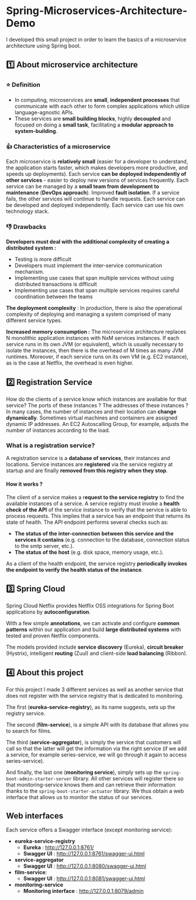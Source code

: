# Spring-Microservices-Architecture-Demo
I developed this small project in order to learn the basics of a microservice architecture using Spring boot.

## :one: About microservice architecture
### :star: Definition
- In computing, microservices are **small**, **independent processes** that communicate with each other to form complex applications which utilize language-agnostic APIs.
- These services are **small building blocks**, highly **decoupled** and focused on doing a **small task**, facilitating a **modular approach to system-building**.

### :+1: Characteristics of a microservice
Each microservice is **relatively small** (easier for a developer to understand, the application starts faster, which makes developers more productive, and speeds up deployments).
Each service **can be deployed independently of other services** - easier to deploy new versions of services frequently.
Each service can be managed by a **small team from development to maintenance** (**DevOps approach**).
Improved **fault isolation**. If a service fails, the other services will continue to handle requests.
Each service can be developed and deployed independently.
Each service can use his own technology stack.

### :-1: Drawbacks

**Developers must deal with the additional complexity of creating a distributed system :**
- Testing is more difficult
- Developers must implement the inter-service communication mechanism.
- Implementing use cases that span multiple services without using distributed transactions is difficult
- Implementing use cases that span multiple services requires careful coordination between the teams

**The deployment complexity** : In production, there is also the operational complexity of deploying and managing a system comprised of many different service types.

**Increased memory consumption :** The microservice architecture replaces N monolithic application instances with NxM services instances. If each service runs in its own JVM (or equivalent), which is usually necessary to isolate the instances, then there is the overhead of M times as many JVM runtimes. Moreover, if each service runs on its own VM (e.g. EC2 instance), as is the case at Netflix, the overhead is even higher.

## :two: Registration Service
How do the clients of a service know which instances are available for that service? The ports of these instances ? The addresses of these instances ?
In many cases, the number of instances and their location can **change dynamically**. Sometimes virtual machines and containers are assigned dynamic IP addresses. An EC2 Autoscalling Group, for example, adjusts the number of instances according to the load.

### What is a registration service?
A registration service is a **database of services**, their instances and locations. Service instances are **registered** via the service registry at startup and are finally **removed from this registry when they stop**.

#### How it works ?
The client of a service makes a r**equest to the service registry** to find the available instances of a service. A service registry must invoke a **health check of the API** of the service instance to verify that the service is able to process requests. This implies that a service has an endpoint that returns its state of health. The API endpoint performs several checks such as:
- **The status of the inter-connection between this service and the services it contains** (e.g. connection to the database, connection status to the smtp server, etc.).
- **The status of the host** (e.g. disk space, memory usage, etc.). 

As a client of the health endpoint, the service registry **periodically invokes the endpoint to verify the health status of the instance**.

## :three: Spring Cloud
Spring Cloud Netflix provides Netflix OSS integrations for Spring Boot applications by **autoconfiguration**.

With a few simple **annotations**, we can activate and configure **common patterns** within our application and build **large distributed systems** with tested and proven Netflix components.

The models provided include **service discovery** (Eureka), **circuit breaker** (Hystrix), intelligent **routing** (Zuul) and client-side **load balancing** (Ribbon).

## :four: About this project
For this project I made 3 different services as well as another service that does not register with the service registry that is dedicated to monitoring.

The first (**eureka-service-registry**), as its name suggests, sets up the registry service.

The second (**film-service**), is a simple API with its database that allows you to search for films.

The third (**service-aggregator**), is simply the service that customers will call so that the latter will get the information via the right service (if we add a service, for example series-service, we will go through it again to access series-service).

And finally, the last one (**monitoring service**), simply sets up the `spring-boot-admin-starter-server` library. All other services will register there so that monitoring-service knows them and can retrieve their information thanks to the `spring-boot-starter-actuator` library. We thus obtain a web interface that allows us to monitor the status of our services.

## Web interfaces
Each service offers a Swagger interface (except monitoring service):

 - **eureka-service-registry**
	 - **Eureka** : http://127.0.0.1:8761/
	 - **Swagger UI** : http://127.0.0.1:8761/swagger-ui.html
- **service-aggregator**
	- **Swagger UI** : http://127.0.0.1:8080/swagger-ui.html
- **film-service**:
	- **Swagger UI** : http://127.0.0.1:8081/swagger-ui.html
- **monitoring-service**
	- **Monitoring interface** : http://127.0.0.1:8079/admin
